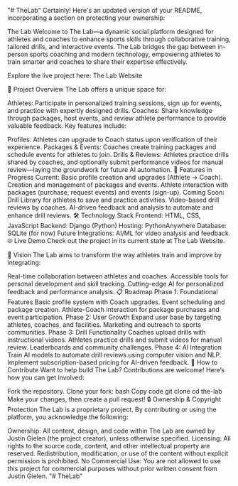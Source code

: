 "# TheLab" 
Certainly! Here's an updated version of your README, incorporating a section on protecting your ownership:

The Lab
Welcome to The Lab—a dynamic social platform designed for athletes and coaches to enhance sports skills through collaborative training, tailored drills, and interactive events. The Lab bridges the gap between in-person sports coaching and modern technology, empowering athletes to train smarter and coaches to share their expertise effectively.

Explore the live project here: The Lab Website

🚀 Project Overview
The Lab offers a unique space for:

Athletes: Participate in personalized training sessions, sign up for events, and practice with expertly designed drills.
Coaches: Share knowledge through packages, host events, and review athlete performance to provide valuable feedback.
Key features include:

Profiles: Athletes can upgrade to Coach status upon verification of their experience.
Packages & Events: Coaches create training packages and schedule events for athletes to join.
Drills & Reviews: Athletes practice drills shared by coaches, and optionally submit performance videos for manual review—laying the groundwork for future AI automation.
🌟 Features in Progress
Current:
Basic profile creation and upgrades (Athlete → Coach).
Creation and management of packages and events.
Athlete interaction with packages (purchase, request events) and events (sign-up).
Coming Soon:
Drill Library for athletes to save and practice activities.
Video-based drill reviews by coaches.
AI-driven feedback and analysis to automate and enhance drill reviews.
🛠️ Technology Stack
Frontend: HTML, CSS, JavaScript
Backend: Django (Python)
Hosting: PythonAnywhere
Database: SQLite (for now)
Future Integrations: AI/ML for video analysis and feedback.
🌐 Live Demo
Check out the project in its current state at The Lab Website.

🎯 Vision
The Lab aims to transform the way athletes train and improve by integrating:

Real-time collaboration between athletes and coaches.
Accessible tools for personal development and skill tracking.
Cutting-edge AI for personalized feedback and performance analysis.
📋 Roadmap
Phase 1: Foundational Features
Basic profile system with Coach upgrades.
Event scheduling and package creation.
Athlete-Coach interaction for package purchases and event participation.
Phase 2: User Growth
Expand user base by targeting athletes, coaches, and facilities.
Marketing and outreach to sports communities.
Phase 3: Drill Functionality
Coaches upload drills with instructional videos.
Athletes practice drills and submit videos for manual review.
Leaderboards and community challenges.
Phase 4: AI Integration
Train AI models to automate drill reviews using computer vision and NLP.
Implement subscription-based pricing for AI-driven feedback.
🚧 How to Contribute
Want to help build The Lab? Contributions are welcome! Here’s how you can get involved:

Fork the repository.
Clone your fork:
bash
Copy code
git clone <your-fork-url>
cd the-lab
Make your changes, then create a pull request!
🔒 Ownership & Copyright Protection
The Lab is a proprietary project. By contributing or using the platform, you acknowledge the following:

Ownership: All content, design, and code within The Lab are owned by Justin Gielen (the project creator), unless otherwise specified.
Licensing: All rights to the source code, content, and other intellectual property are reserved. Redistribution, modification, or use of the content without explicit permission is prohibited.
No Commercial Use: You are not allowed to use this project for commercial purposes without prior written consent from Justin Gielen.
"# TheLab" 
